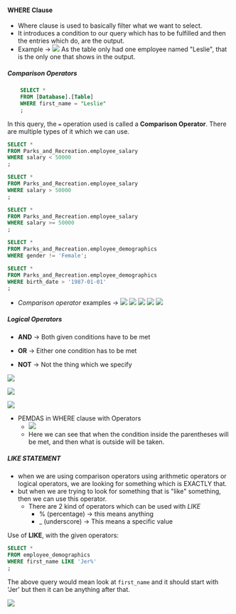 #### WHERE Clause

* Where clause is used to basically filter what we want to select. 
* It introduces a condition to our query which has to be fulfilled and then the entries which do, are the output.
* Example → ![](attachments/Pasted%20image%2020250325141704.png)
	As the table only had one employee named "Leslie", that is the only one that shows in the output.

##### Comparison Operators

```sql
	SELECT * 
	FROM [Database].[Table]
	WHERE first_name = "Leslie"
	;
```
In this query, the ``` = ```  operation used is called a **Comparison Operator**. There are multiple types of it which we can use.

```sql
SELECT * 
FROM Parks_and_Recreation.employee_salary
WHERE salary < 50000
;

SELECT * 
FROM Parks_and_Recreation.employee_salary
WHERE salary > 50000
;

SELECT * 
FROM Parks_and_Recreation.employee_salary
WHERE salary >= 50000
;

SELECT * 
FROM Parks_and_Recreation.employee_demographics
WHERE gender != 'Female';

SELECT * 
FROM Parks_and_Recreation.employee_demographics
WHERE birth_date > '1987-01-01'
;
```

* *Comparison operator* examples →
	![](attachments/Pasted%20image%2020250325142339.png)
	![](attachments/Pasted%20image%2020250325142451.png)
	![](attachments/Pasted%20image%2020250325142517.png)
	![](attachments/Pasted%20image%2020250325143349.png)
	![](attachments/Pasted%20image%2020250325143948.png)

##### Logical Operators
* **AND** → Both given conditions have to be met 
- **OR** → Either one condition has to be met
* **NOT** → Not the thing which we specify


![](attachments/Pasted%20image%2020250325151343.png)

![](attachments/Pasted%20image%2020250325151327.png)

![](attachments/Pasted%20image%2020250325152843.png)

* PEMDAS in WHERE clause with Operators
	* ![](attachments/Pasted%20image%2020250325153051.png)
	* Here we can see that when the condition inside the parentheses will be met, and then what is outside will be taken.

##### LIKE STATEMENT

- when we are using comparison operators using arithmetic operators or logical operators, we are looking for something which is EXACTLY that.
- but when we are trying to look for something that is "like" something, then we can use this operator.
	- There are 2 kind of operators which can be used with *LIKE*
		- % (percentage) → this means anything
		- _ (underscore) → This means a specific value

Use of **LIKE**, with the given operators:
```sql
SELECT *
FROM employee_demographics
WHERE first_name LIKE 'Jer%'
;
```

The above query would mean look at ```first_name``` and it should start with 'Jer' but then it can be anything after that.

![](attachments/Pasted%20image%2020250328171603.png)


